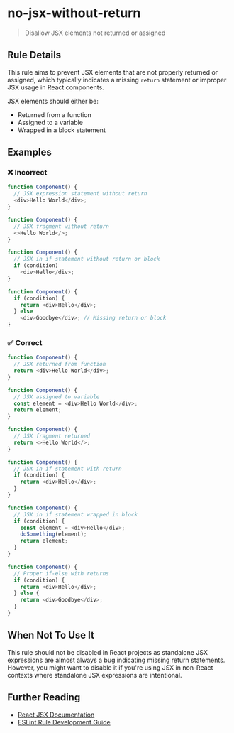 # no-jsx-without-return

> Disallow JSX elements not returned or assigned

## Rule Details

This rule aims to prevent JSX elements that are not properly returned or assigned, which typically indicates a missing `return` statement or improper JSX usage in React components.

JSX elements should either be:
- Returned from a function
- Assigned to a variable
- Wrapped in a block statement

## Examples

### ❌ Incorrect

```javascript
function Component() {
  // JSX expression statement without return
  <div>Hello World</div>;
}

function Component() {
  // JSX fragment without return
  <>Hello World</>;
}

function Component() {
  // JSX in if statement without return or block
  if (condition)
    <div>Hello</div>;
}

function Component() {
  if (condition) {
    return <div>Hello</div>;
  } else
    <div>Goodbye</div>; // Missing return or block
}
```

### ✅ Correct

```javascript
function Component() {
  // JSX returned from function
  return <div>Hello World</div>;
}

function Component() {
  // JSX assigned to variable
  const element = <div>Hello World</div>;
  return element;
}

function Component() {
  // JSX fragment returned
  return <>Hello World</>;
}

function Component() {
  // JSX in if statement with return
  if (condition) {
    return <div>Hello</div>;
  }
}

function Component() {
  // JSX in if statement wrapped in block
  if (condition) {
    const element = <div>Hello</div>;
    doSomething(element);
    return element;
  }
}

function Component() {
  // Proper if-else with returns
  if (condition) {
    return <div>Hello</div>;
  } else {
    return <div>Goodbye</div>;
  }
}
```

## When Not To Use It

This rule should not be disabled in React projects as standalone JSX expressions are almost always a bug indicating missing return statements. However, you might want to disable it if you're using JSX in non-React contexts where standalone JSX expressions are intentional.

## Further Reading

- [React JSX Documentation](https://react.dev/learn/writing-markup-with-jsx)
- [ESLint Rule Development Guide](https://eslint.org/docs/developer-guide/working-with-rules)